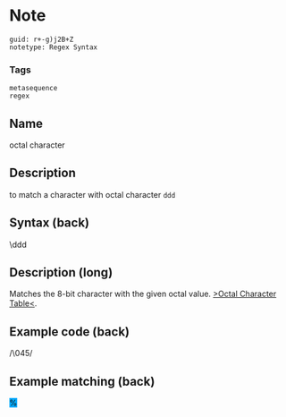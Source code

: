 # Note
```
guid: r+-g)j2B+Z
notetype: Regex Syntax
```

### Tags
```
metasequence
regex
```

## Name
octal character

## Description
to match a character with octal character <code>ddd</code>

## Syntax (back)
<div><div>\ddd</div></div>

## Description (long)
<div><div><div>Matches the 8-bit character with the given octal value. <a href="http://www.utf8-chartable.de/unicode-utf8-table.pl?utf8=oct">>Octal Character Table<</a>.</div></div></div>

## Example code (back)
/\045/

## Example matching (back)
<div><span style="background-color: rgb(0, 170, 255);">%</span>
</div>
